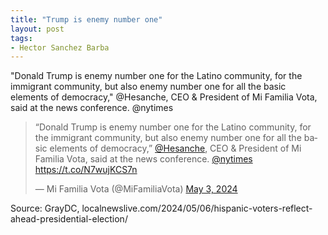 ```yaml
---
title: "Trump is enemy number one"
layout: post
tags:
- Hector Sanchez Barba
---
```


"Donald Trump is enemy number one for the Latino community, for the immigrant community, but also enemy number one for all the basic elements of democracy," @Hesanche, CEO & President of Mi Familia Vota, said at the news conference. @nytimes

<blockquote class="twitter-tweet"><p lang="en" dir="ltr">“Donald Trump is enemy number one for the Latino community, for the immigrant community, but also enemy number one for all the basic elements of democracy,” <a href="https://twitter.com/Hesanche?ref_src=twsrc%5Etfw">@Hesanche</a>, CEO &amp; President of Mi Familia Vota, said at the news conference. <a href="https://twitter.com/nytimes?ref_src=twsrc%5Etfw">@nytimes</a> <a href="https://t.co/N7wujKCS7n">https://t.co/N7wujKCS7n</a></p>&mdash; Mi Familia Vota (@MiFamiliaVota) <a href="https://twitter.com/MiFamiliaVota/status/1786516700541640864?ref_src=twsrc%5Etfw">May 3, 2024</a></blockquote> <script async src="https://platform.twitter.com/widgets.js" charset="utf-8"></script>

Source: GrayDC, localnewslive.com/2024/05/06/hispanic-voters-reflect-ahead-presidential-election/
